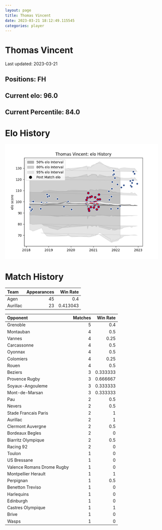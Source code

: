 ```yaml
---  
layout: page  
title: Thomas Vincent  
date: 2023-03-21 18:12:49.115545  
categories: player  
---
```

# Thomas Vincent


Last updated: 2023-03-21
## Positions: FH

## Current elo: 96.0

## Current Percentile: 84.0

# Elo History


![elo history](history_ThomasVincent.png)
# Match History


| Team     |   Appearances |   Win Rate |
|:---------|--------------:|-----------:|
| Agen     |            45 |   0.4      |
| Aurillac |            23 |   0.413043 |

| Opponent                   |   Matches |   Win Rate |
|:---------------------------|----------:|-----------:|
| Grenoble                   |         5 |   0.4      |
| Montauban                  |         4 |   0.5      |
| Vannes                     |         4 |   0.25     |
| Carcassonne                |         4 |   0.5      |
| Oyonnax                    |         4 |   0.5      |
| Colomiers                  |         4 |   0.25     |
| Rouen                      |         4 |   0.5      |
| Beziers                    |         3 |   0.333333 |
| Provence Rugby             |         3 |   0.666667 |
| Soyaux-Angouleme           |         3 |   0.333333 |
| Mont-de-Marsan             |         3 |   0.333333 |
| Pau                        |         2 |   0.5      |
| Nevers                     |         2 |   0.5      |
| Stade Francais Paris       |         2 |   1        |
| Aurillac                   |         2 |   1        |
| Clermont Auvergne          |         2 |   0.5      |
| Bordeaux Begles            |         2 |   0        |
| Biarritz Olympique         |         2 |   0.5      |
| Racing 92                  |         2 |   0        |
| Toulon                     |         1 |   0        |
| US Bressane                |         1 |   0        |
| Valence Romans Drome Rugby |         1 |   0        |
| Montpellier Herault        |         1 |   1        |
| Perpignan                  |         1 |   0.5      |
| Benetton Treviso           |         1 |   0        |
| Harlequins                 |         1 |   0        |
| Edinburgh                  |         1 |   0        |
| Castres Olympique          |         1 |   1        |
| Brive                      |         1 |   0        |
| Wasps                      |         1 |   0        |